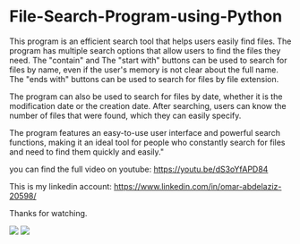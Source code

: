 # File-Search-Program-using-Python

This program is an efficient search tool that helps users easily find files. The program has multiple search options that allow users to find the files they need.
 The "contain" and The "start with" buttons can be used to search for files by name, even if the user's memory is not clear about the full name. 
 The "ends with" buttons can be used to search for files by file extension.

The program can also be used to search for files by date, whether it is the modification date or the creation date. After searching, users can know the number of files that were found, which they can easily specify.

The program features an easy-to-use user interface and powerful search functions, making it an ideal tool for people who constantly search for files and need to find them quickly and easily."

you can find the full video on youtube:
https://youtu.be/dS3oYfAPD84

This is my linkedin account: 
https://www.linkedin.com/in/omar-abdelaziz-20598/

Thanks for watching.

<img src="https://drive.google.com/file/d/1qsfZhwAq5G5jT21kGfPwQAdXslJGKGYq/view?usp=sharing">
<img src="https://img.shields.io/badge/Total%20Number%20Of%20Hours%20For%20All%20Courses-%2B200h-blue">
